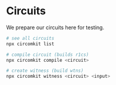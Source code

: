 # Circuits

We prepare our circuits here for testing.

```sh
# see all circuits
npx circomkit list

# compile circuit (builds r1cs)
npx circomkit compile <circuit>

# create witness (build wtns)
npx circomkit witness <circuit> <input>
```
